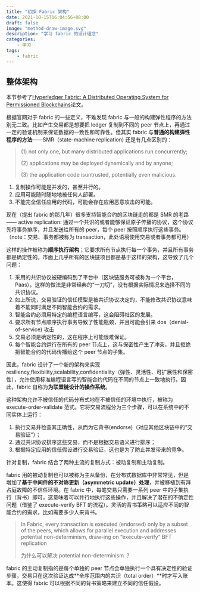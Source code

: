 ```yaml
---
title: "初探 Fabric 架构"
date: 2021-10-15T16:04:56+08:00
draft: false
image: "method-draw-image.svg"
description: "学习 fabric 的设计理念"
categories:
    - 学习
tags: 
    - fabric
---
```


## 整体架构

本节参考了[Hyperledger Fabric: A Distributed Operating System for Permissioned Blockchains](https://arxiv.org/abs/1801.10228)论文。

根据官网对于 fabric 的一些定义，不难发现 fabric 与一般的构建弹性程序的方法别无二致。比如产生交易都是想要把 ledger 复制到不同的 peer 节点上，再通过一定的验证机制来保证数据的一致性和可靠性。但其实 fabric 与**普通的构建弹性程序的方法**——SMR（state-machine replication) 还是有几点区别的：

> (1) not only one, but many distributed applications run concurrently; 
>
> (2) applications may be deployed dynamically and by anyone;
>
> (3) the application code isuntrusted, potentially even malicious.

1. 复制操作可能是并发的，甚至并行的。
2. 应用可能随时随地地被任何人部署。
3. 不能完全信任应用的代码，可能会存在应用恶意攻击的可能。

现在（提出 fabric 的那几年）很多支持智能合约的区块链走的都是 SMR 的老路—— active replication: 通过一个共识的或者能够保证原子传播的协议，这个协议先将事务排序，并且发送给所有的 peer，每个 peer 按照顺序执行这些事务。（note：交易、事务都被称为 transaction，此处语境使用交易或者事务都可用）

这样的操作被称为**顺序执行架构**；它要求所有节点执行每一个事务，并且所有事务都是确定性的。市面上几乎所有的区块链项目都是基于这样的架构，这导致了几个问题：

1. 采用的共识协议被硬编码到了平台中（区块链服务可被称为一个平台，Paas）。这样的做法是非常经典的“一刀切”，没有根据实际情况来选择不同的共识协议。
2. 如上所说，交易验证的信任模型是被共识协议决定的，不能修改共识协议意味着不能同时满足不同智能合约的需求。
3. 智能合约必须用特定的编程语言编写，这会阻碍社区的发展。
4. 要求所有节点顺序执行事务导致了性能瓶颈，并且可能会引来 dos（denial-of-service) 攻击
5. 交易必须是确定性的，这在程序上可能很难保证。
6. 每个智能合约运行在所有的 peer 节点上，这与保密性产生了冲突，并且拒绝把智能合约的代码传播给这个 peer 节点的子集。

因此，fabric 设计了一个新的架构来实现 resiliency,flexibility,scalability,confidentiality（弹性、灵活性、可扩展性和保密性），允许使用标准编程语言写的智能合约代码在不同的节点上一致地执行。因此，fabric 自称为**为联盟链设计的操作系统**。

这种架构允许不被信任的代码分布式地在不被信任的环境中执行，被称为 execute-order-validate 范式。它将交易流程分为三个步骤，可以在系统中的不同实体上运行：

1. 执行交易并检查其正确性，从而为它背书(endorse)（对应其他区块链中的“交易验证”）；
2. 通过共识协议排序这些交易，而不是根据交易语义进行排序； 
3. 根据特定应用的信任假设进行交易验证，这也是为了防止并发带来的竞争。

针对复制，fabric 结合了两种主流的复制方式：被动复制和主动复制。

fabric 用的被动复制也可以被称为主从备份，在分布式数据库中非常常见，但是增加了**基于中间件的不对称更新（asymmetric update）处理**，并被移植到有拜占庭故障的不信任环境。在 fabric 中，每笔交易只需要一系列 peer 中的子集执行（背书）即可，这意味着可以并行地执行这些操作，并且解决了潜在的不确定性问题（借鉴了 execute-verify BFT 的流程）。灵活的背书策略可以适应不同的智能合约的需求，比如需要多少人来背书。

> In Fabric, every transaction is executed (endorsed) only by a subset of the peers, which allows for parallel execution and addresses potential non-determinism, draw-ing on “execute-verify” BFT replication
>
> 为什么可以解决 potential non-determinism ？

fabric 的主动复制指的是每个单独的 peer 节点会单独执行一个具有决定性的验证步骤，交易只在这次验证达成**全序范围内的共识（total order）**时才写入账本。这使得 fabric 可以根据不同的背书策略来建立不同的信任假设。